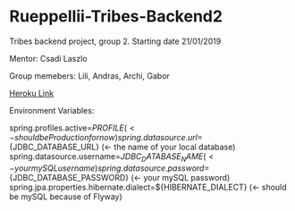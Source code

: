 # Rueppellii-Tribes-Backend2
Tribes backend project, group 2. Starting date 21/01/2019

Mentor: Csadi Laszlo

Group memebers: Lili, Andras, Archi, Gabor

[Heroku Link](https://tribezzz.herokuapp.com/)

Environment Variables:

spring.profiles.active=${PROFILE} (<- should be Production for now)
spring.datasource.url=${JDBC_DATABASE_URL} (<- the name of your local database)
spring.datasource.username=${JDBC_DATABASE_NAME} (<- your mySQL username)
spring.datasource.password=${JDBC_DATABASE_PASSWORD} (<- your mySQL password)
spring.jpa.properties.hibernate.dialect=${HIBERNATE_DIALECT} (<- should be mySQL because of Flyway)